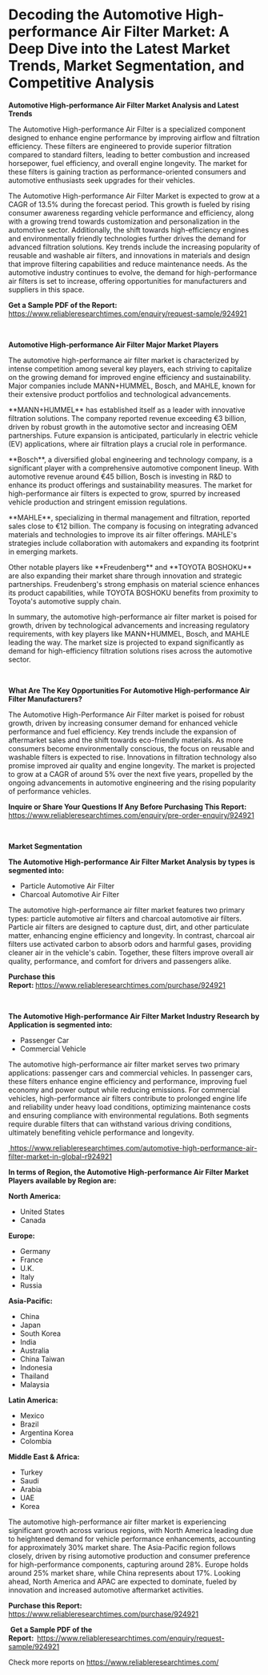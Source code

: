 <p><h1>Decoding the Automotive High-performance Air Filter Market: A Deep Dive into the Latest Market Trends, Market Segmentation, and Competitive Analysis</h1></p><p><strong>Automotive High-performance Air Filter Market Analysis and Latest Trends</strong></p>
<p><p>The Automotive High-performance Air Filter is a specialized component designed to enhance engine performance by improving airflow and filtration efficiency. These filters are engineered to provide superior filtration compared to standard filters, leading to better combustion and increased horsepower, fuel efficiency, and overall engine longevity. The market for these filters is gaining traction as performance-oriented consumers and automotive enthusiasts seek upgrades for their vehicles.</p><p>The Automotive High-performance Air Filter Market is expected to grow at a CAGR of 13.5% during the forecast period. This growth is fueled by rising consumer awareness regarding vehicle performance and efficiency, along with a growing trend towards customization and personalization in the automotive sector. Additionally, the shift towards high-efficiency engines and environmentally friendly technologies further drives the demand for advanced filtration solutions. Key trends include the increasing popularity of reusable and washable air filters, and innovations in materials and design that improve filtering capabilities and reduce maintenance needs. As the automotive industry continues to evolve, the demand for high-performance air filters is set to increase, offering opportunities for manufacturers and suppliers in this space.</p></p>
<p><strong>Get a Sample PDF of the Report:&nbsp;</strong> <a href="https://www.reliableresearchtimes.com/enquiry/request-sample/924921?utm_campaign=2934&utm_medium=2&utm_source=Github&utm_content=ia&utm_term=24032025&utm_id=automotive-high-performance-air-filter">https://www.reliableresearchtimes.com/enquiry/request-sample/924921</a></p>
<p>&nbsp;</p>
<p><strong>Automotive High-performance Air Filter Major Market Players</strong></p>
<p><p>The automotive high-performance air filter market is characterized by intense competition among several key players, each striving to capitalize on the growing demand for improved engine efficiency and sustainability. Major companies include MANN+HUMMEL, Bosch, and MAHLE, known for their extensive product portfolios and technological advancements.</p><p>**MANN+HUMMEL** has established itself as a leader with innovative filtration solutions. The company reported revenue exceeding €3 billion, driven by robust growth in the automotive sector and increasing OEM partnerships. Future expansion is anticipated, particularly in electric vehicle (EV) applications, where air filtration plays a crucial role in performance.</p><p>**Bosch**, a diversified global engineering and technology company, is a significant player with a comprehensive automotive component lineup. With automotive revenue around €45 billion, Bosch is investing in R&D to enhance its product offerings and sustainability measures. The market for high-performance air filters is expected to grow, spurred by increased vehicle production and stringent emission regulations.</p><p>**MAHLE**, specializing in thermal management and filtration, reported sales close to €12 billion. The company is focusing on integrating advanced materials and technologies to improve its air filter offerings. MAHLE's strategies include collaboration with automakers and expanding its footprint in emerging markets.</p><p>Other notable players like **Freudenberg** and **TOYOTA BOSHOKU** are also expanding their market share through innovation and strategic partnerships. Freudenberg's strong emphasis on material science enhances its product capabilities, while TOYOTA BOSHOKU benefits from proximity to Toyota's automotive supply chain.</p><p>In summary, the automotive high-performance air filter market is poised for growth, driven by technological advancements and increasing regulatory requirements, with key players like MANN+HUMMEL, Bosch, and MAHLE leading the way. The market size is projected to expand significantly as demand for high-efficiency filtration solutions rises across the automotive sector.</p></p>
<p>&nbsp;</p>
<p><strong>What Are The Key Opportunities For Automotive High-performance Air Filter Manufacturers?</strong></p>
<p><p>The Automotive High-Performance Air Filter market is poised for robust growth, driven by increasing consumer demand for enhanced vehicle performance and fuel efficiency. Key trends include the expansion of aftermarket sales and the shift towards eco-friendly materials. As more consumers become environmentally conscious, the focus on reusable and washable filters is expected to rise. Innovations in filtration technology also promise improved air quality and engine longevity. The market is projected to grow at a CAGR of around 5% over the next five years, propelled by the ongoing advancements in automotive engineering and the rising popularity of performance vehicles.</p></p>
<p><strong>Inquire or Share Your Questions If Any Before Purchasing This Report:</strong> <a href="https://www.reliableresearchtimes.com/enquiry/pre-order-enquiry/924921?utm_campaign=2934&utm_medium=2&utm_source=Github&utm_content=ia&utm_term=24032025&utm_id=automotive-high-performance-air-filter">https://www.reliableresearchtimes.com/enquiry/pre-order-enquiry/924921</a></p>
<p>&nbsp;</p>
<p><strong>Market Segmentation</strong></p>
<p><strong>The Automotive High-performance Air Filter Market Analysis by types is segmented into:</strong></p>
<p><ul><li>Particle Automotive Air Filter</li><li>Charcoal Automotive Air Filter</li></ul></p>
<p><p>The automotive high-performance air filter market features two primary types: particle automotive air filters and charcoal automotive air filters. Particle air filters are designed to capture dust, dirt, and other particulate matter, enhancing engine efficiency and longevity. In contrast, charcoal air filters use activated carbon to absorb odors and harmful gases, providing cleaner air in the vehicle's cabin. Together, these filters improve overall air quality, performance, and comfort for drivers and passengers alike.</p></p>
<p><strong>Purchase this Report:&nbsp;</strong><a href="https://www.reliableresearchtimes.com/purchase/924921?utm_campaign=2934&utm_medium=2&utm_source=Github&utm_content=ia&utm_term=24032025&utm_id=automotive-high-performance-air-filter">https://www.reliableresearchtimes.com/purchase/924921</a></p>
<p>&nbsp;</p>
<p><strong>The Automotive High-performance Air Filter Market Industry Research by Application is segmented into:</strong></p>
<p><ul><li>Passenger Car</li><li>Commercial Vehicle</li></ul></p>
<p><p>The automotive high-performance air filter market serves two primary applications: passenger cars and commercial vehicles. In passenger cars, these filters enhance engine efficiency and performance, improving fuel economy and power output while reducing emissions. For commercial vehicles, high-performance air filters contribute to prolonged engine life and reliability under heavy load conditions, optimizing maintenance costs and ensuring compliance with environmental regulations. Both segments require durable filters that can withstand various driving conditions, ultimately benefiting vehicle performance and longevity.</p></p>
<p><a href="https://www.reliableresearchtimes.com/automotive-high-performance-air-filter-market-in-global-r924921?utm_campaign=2934&utm_medium=2&utm_source=Github&utm_content=ia&utm_term=24032025&utm_id=automotive-high-performance-air-filter">&nbsp;https://www.reliableresearchtimes.com/automotive-high-performance-air-filter-market-in-global-r924921</a></p>
<p><strong>In terms of Region, the Automotive High-performance Air Filter Market Players available by Region are:</strong></p>
<p>
    <p> <strong> North America: </strong>
        <ul>
            <li>United States</li>
            <li>Canada</li>
        </ul>
        </p> 
    <p> <strong> Europe: </strong>
        <ul>
            <li>Germany</li>
            <li>France</li>
            <li>U.K.</li>
            <li>Italy</li>
            <li>Russia</li>
        </ul>
        </p> 
    <p> <strong> Asia-Pacific: </strong>
        <ul>
            <li>China</li>
            <li>Japan</li>
            <li>South Korea</li>
            <li>India</li>
            <li>Australia</li>
            <li>China Taiwan</li>
            <li>Indonesia</li>
            <li>Thailand</li>
            <li>Malaysia</li>
        </ul>
        </p> 
    <p> <strong> Latin America: </strong>
        <ul>
            <li>Mexico</li>
            <li>Brazil</li>
            <li>Argentina Korea</li>
            <li>Colombia</li>
        </ul>
        </p> 
    <p> <strong> Middle East & Africa: </strong>
        <ul>
            <li>Turkey</li>
            <li>Saudi</li>
            <li>Arabia</li>
            <li>UAE</li>
            <li>Korea</li>
        </ul>
    </p>
    </p>
<p><p>The automotive high-performance air filter market is experiencing significant growth across various regions, with North America leading due to heightened demand for vehicle performance enhancements, accounting for approximately 30% market share. The Asia-Pacific region follows closely, driven by rising automotive production and consumer preference for high-performance components, capturing around 28%. Europe holds around 25% market share, while China represents about 17%. Looking ahead, North America and APAC are expected to dominate, fueled by innovation and increased automotive aftermarket activities.</p></p>
<p><strong>Purchase this Report: </strong><a href="https://www.reliableresearchtimes.com/purchase/924921?utm_campaign=2934&utm_medium=2&utm_source=Github&utm_content=ia&utm_term=24032025&utm_id=automotive-high-performance-air-filter">https://www.reliableresearchtimes.com/purchase/924921</a></p>
<p>&nbsp;<strong>Get a Sample PDF of the Report:&nbsp;&nbsp;</strong><a href="https://www.reliableresearchtimes.com/enquiry/request-sample/924921?utm_campaign=2934&utm_medium=2&utm_source=Github&utm_content=ia&utm_term=24032025&utm_id=automotive-high-performance-air-filter">https://www.reliableresearchtimes.com/enquiry/request-sample/924921</a></p>
<p><strong></strong></p>
<p>Check more reports on <a href="https://www.reliableresearchtimes.com/?utm_campaign=2934&utm_medium=2&utm_source=Github&utm_content=ia&utm_term=24032025&utm_id=automotive-high-performance-air-filter">https://www.reliableresearchtimes.com/</a></p>
